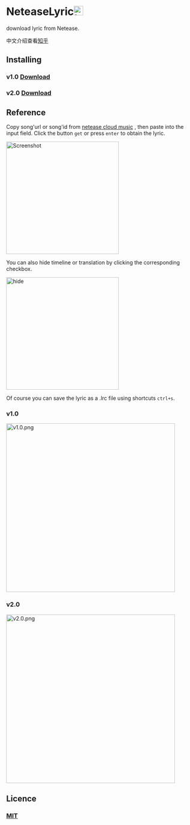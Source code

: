 # NeteaseLyric<img src="https://ss2.baidu.com/6ONYsjip0QIZ8tyhnq/it/u=420355667,752750136&fm=58" alt="icon" title="icon" width = "25">

download lyric from Netease.

中文介绍查看[知乎](https://www.zhihu.com/question/27638171/answer/217582659)

## Installing
### v1.0 [Download](https://github.com/LewisTian/NeteaseLyric/releases/tag/v1.0)
### v2.0 [Download](https://github.com/LewisTian/NeteaseLyric/releases/tag/v2.0)

## Reference
Copy song'url or song'id from [netease cloud music](http://music.163.com/) , then paste into the input field. 
Click the button `get` or press `enter` to obtain the lyric.

<img src="https://pic3.zhimg.com/v2-084637bccfd7b7b99cab75da37305f72_b.png" width="300" alt="Screenshot" title="Screenshot"/>

You can also hide timeline or translation by clicking the corresponding checkbox.

<img src="https://pic3.zhimg.com/v2-1f66b0f451e28a6fe0740eb186d13f56_b.png" width="300" alt="hide" title="hide"/>

Of course you can save the lyric as a .lrc file using shortcuts `ctrl+s`.
### v1.0

<img src="https://pic4.zhimg.com/v2-bae6f4ff7a822b43c6d8cb34f3bb1e77_b.png" width="450" alt="v1.0.png" title="v1.0.png"/>

### v2.0
<img src="https://i.loli.net/2017/09/30/59cf082354a39.png" alt="v2.0.png" title="v2.0.png" width="450" />

## Licence

### [MIT](https://github.com/LewisTian/NeteaseLyric/blob/master/LICENSE)
